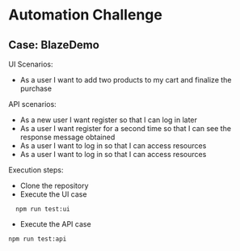 # Automation Challenge
## Case: BlazeDemo

UI Scenarios: 
-  As a user I want to add two products to my cart and finalize the purchase

API scenarios:
- As a new user I want register so that I can log in later
- As a user I want register for a second time so that I can see the response message obtained
- As a user I want to log in so that I can access resources
- As a user I want to log in so that I can access resources

Execution steps:
- Clone the repository
- Execute the UI case
```
  npm run test:ui
```
- Execute the API case
```
npm run test:api
```